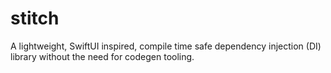 # stitch
A lightweight, SwiftUI inspired, compile time safe dependency injection (DI) library without the need for codegen tooling.
